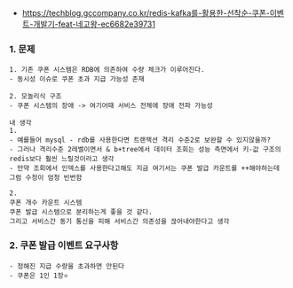 - https://techblog.gccompany.co.kr/redis-kafka를-활용한-선착순-쿠폰-이벤트-개발기-feat-네고왕-ec6682e39731


### 1. 문제
```
1. 기존 쿠폰 시스템은 RDB에 의존하여 수량 체크가 이루어진다.
- 동시성 이슈로 쿠폰 초과 지급 가능성 존재

2. 모놀리식 구조
- 쿠폰 시스템의 장애 -> 여기어때 서비스 전체에 장애 전파 가능성
```
```
내 생각
1. 
- 예를들어 mysql - rdb를 사용한다면 트랜잭션 격리 수준2로 보완할 수 있지않을까?
- 그러나 격리수준 2레벨이면서 & b+tree에서 데이터 조회는 성능 측면에서 키-값 구조의 redis보다 훨씬 느릴것이라고 생각
- 만약 조회에서 인덱스를 사용한다고해도 지금 여기서는 쿠폰 발급 카운트를 ++해야하는데 그럼 수정이 엄청 빈번함

2. 
쿠폰 개수 카운트 시스템
쿠폰 발급 시스템으로 분리하는게 좋을 것 같다.
그리고 서비스간 동기 통신을 피해 서비스간 의존성을 끊어내야한다고 생각
```

### 2. 쿠폰 발급 이벤트 요구사항
```
- 정해진 지급 수량을 초과하면 안된다
- 쿠폰은 1인 1장⭐️
```


